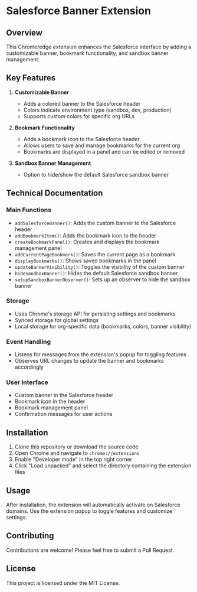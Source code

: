 # Salesforce Banner Extension

## Overview
This Chrome/edge extension enhances the Salesforce interface by adding a customizable banner, bookmark functionality, and sandbox banner management.

## Key Features

1. **Customizable Banner**
   - Adds a colored banner to the Salesforce header
   - Colors indicate environment type (sandbox, dev, production)
   - Supports custom colors for specific org URLs

2. **Bookmark Functionality**
   - Adds a bookmark icon to the Salesforce header
   - Allows users to save and manage bookmarks for the current org
   - Bookmarks are displayed in a panel and can be edited or removed

3. **Sandbox Banner Management**
   - Option to hide/show the default Salesforce sandbox banner

## Technical Documentation

### Main Functions

- `addSalesforceBanner()`: Adds the custom banner to the Salesforce header
- `addBookmarkItem()`: Adds the bookmark icon to the header
- `createBookmarkPanel()`: Creates and displays the bookmark management panel
- `addCurrentPageBookmark()`: Saves the current page as a bookmark
- `displayBookmarks()`: Shows saved bookmarks in the panel
- `updateBannerVisibility()`: Toggles the visibility of the custom banner
- `hideSandboxBanner()`: Hides the default Salesforce sandbox banner
- `setupSandboxBannerObserver()`: Sets up an observer to hide the sandbox banner

### Storage

- Uses Chrome's storage API for persisting settings and bookmarks
- Synced storage for global settings
- Local storage for org-specific data (bookmarks, colors, banner visibility)

### Event Handling

- Listens for messages from the extension's popup for toggling features
- Observes URL changes to update the banner and bookmarks accordingly

### User Interface

- Custom banner in the Salesforce header
- Bookmark icon in the header
- Bookmark management panel
- Confirmation messages for user actions

## Installation

1. Clone this repository or download the source code
2. Open Chrome and navigate to `chrome://extensions`
3. Enable "Developer mode" in the top right corner
4. Click "Load unpacked" and select the directory containing the extension files

## Usage

After installation, the extension will automatically activate on Salesforce domains. Use the extension popup to toggle features and customize settings.

## Contributing

Contributions are welcome! Please feel free to submit a Pull Request.

## License

This project is licensed under the MIT License.
